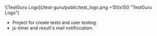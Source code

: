 ![TestGuru Logo](/test-guru/public/test_logo.png =150x150 "TestGuru Logo")
* Project for create tests and user testing.
* js-timer and result's mail notificcation.
